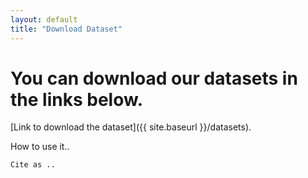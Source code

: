 ```yaml
---
layout: default
title: "Download Dataset"
---
```


# [](#header-2)You can download our datasets in the links below.


[Link to download the dataset]({{ site.baseurl }}/datasets).

How to use it..


```
Cite as ..
```
